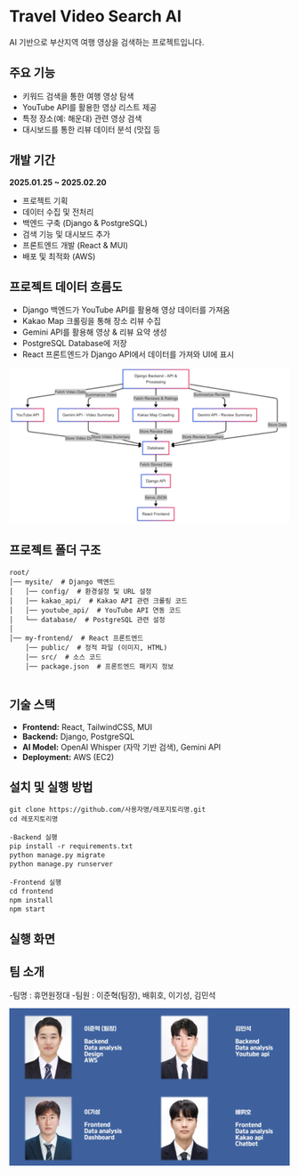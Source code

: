 

# Travel Video Search AI
AI 기반으로 부산지역 여행 영상을 검색하는 프로젝트입니다.

## 주요 기능
- 키워드 검색을 통한 여행 영상 탐색
- YouTube API를 활용한 영상 리스트 제공
- 특정 장소(예: 해운대) 관련 영상 검색
- 대시보드를 통한 리뷰 데이터 분석 (맛집 등 

## 개발 기간  
**2025.01.25 ~ 2025.02.20**  
- 프로젝트 기획  
- 데이터 수집 및 전처리 
- 백엔드 구축 (Django & PostgreSQL)    
- 검색 기능 및 대시보드 추가
- 프론트엔드 개발 (React & MUI) 
- 배포 및 최적화 (AWS)

## 프로젝트 데이터 흐름도
- Django 백엔드가 YouTube API를 활용해 영상 데이터를 가져옴
- Kakao Map 크롤링을 통해 장소 리뷰 수집
- Gemini API를 활용해 영상 & 리뷰 요약 생성
- PostgreSQL Database에 저장
- React 프론트엔드가 Django API에서 데이터를 가져와 UI에 표시

<img src="데이터흐름도.png" alt="데이터 흐름도" width="600">

## 프로젝트 폴더 구조
```plaintext
root/
│── mysite/  # Django 백엔드
│   │── config/  # 환경설정 및 URL 설정
│   │── kakao_api/  # Kakao API 관련 크롤링 코드
│   │── youtube_api/  # YouTube API 연동 코드
│   └── database/  # PostgreSQL 관련 설정
│
│── my-frontend/  # React 프론트엔드
    │── public/  # 정적 파일 (이미지, HTML)
    │── src/  # 소스 코드
    │── package.json  # 프론트엔드 패키지 정보
    
```

## 기술 스택
- **Frontend:** React, TailwindCSS, MUI
- **Backend:** Django, PostgreSQL
- **AI Model:** OpenAI Whisper (자막 기반 검색), Gemini API
- **Deployment:** AWS (EC2)

## 설치 및 실행 방법
```
git clone https://github.com/사용자명/레포지토리명.git
cd 레포지토리명

-Backend 실행
pip install -r requirements.txt
python manage.py migrate
python manage.py runserver

-Frontend 실행
cd frontend
npm install
npm start
```

## 실행 화면


## 팀 소개
-팀명 : 휴먼원정대
-팀원 : 이준혁(팀장), 배휘호, 이기성, 김민석


<img src="team.png" alt="팀 소개" width="600">
